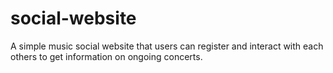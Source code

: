 # social-website
  A simple music social website that users can register and interact with each others to get information on ongoing concerts. 
